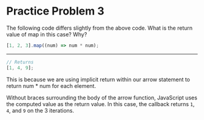 # Practice Problem 3

The following code differs slightly from the above code. What is the return value of map in this case? Why?

```js
[1, 2, 3].map((num) => num * num);
```

---

```js
// Returns
[1, 4, 9];
```

This is because we are using implicit return within our arrow statement to return num \* num for each element.

Without braces surrounding the body of the arrow function, JavaScript uses the computed value as the return value. In this case, the callback returns `1`, `4`, and `9` on the 3 iterations.
